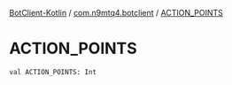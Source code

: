 [BotClient-Kotlin](../index.md) / [com.n9mtq4.botclient](index.md) / [ACTION_POINTS](.)


# ACTION_POINTS

`val ACTION_POINTS: Int`



